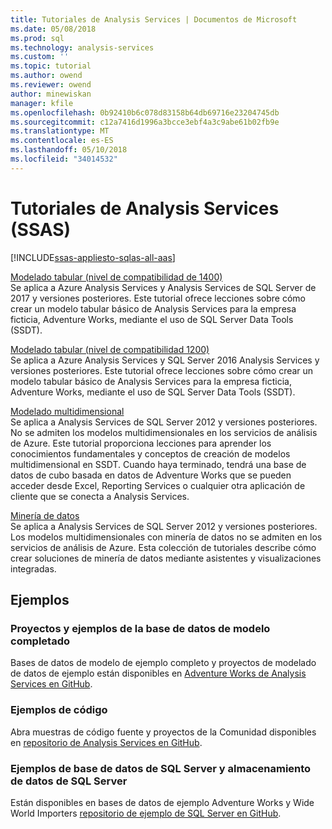 ```yaml
---
title: Tutoriales de Analysis Services | Documentos de Microsoft
ms.date: 05/08/2018
ms.prod: sql
ms.technology: analysis-services
ms.custom: ''
ms.topic: tutorial
ms.author: owend
ms.reviewer: owend
author: minewiskan
manager: kfile
ms.openlocfilehash: 0b92410b6c078d83158b64db69716e23204745db
ms.sourcegitcommit: c12a7416d1996a3bcce3ebf4a3c9abe61b02fb9e
ms.translationtype: MT
ms.contentlocale: es-ES
ms.lasthandoff: 05/10/2018
ms.locfileid: "34014532"
---
```

# <a name="analysis-services-tutorials"></a>Tutoriales de Analysis Services (SSAS)
[!INCLUDE[ssas-appliesto-sqlas-all-aas](../includes/ssas-appliesto-sqlas-all-aas.md)]

[Modelado tabular (nivel de compatibilidad de 1400)](tutorial-tabular-1400/as-adventure-works-tutorial.md)   
Se aplica a Azure Analysis Services y Analysis Services de SQL Server de 2017 y versiones posteriores. Este tutorial ofrece lecciones sobre cómo crear un modelo tabular básico de Analysis Services para la empresa ficticia, Adventure Works, mediante el uso de SQL Server Data Tools (SSDT). 

[Modelado tabular (nivel de compatibilidad 1200)](../analysis-services/tabular-modeling-adventure-works-tutorial.md)  
Se aplica a Azure Analysis Services y SQL Server 2016 Analysis Services y versiones posteriores. Este tutorial ofrece lecciones sobre cómo crear un modelo tabular básico de Analysis Services para la empresa ficticia, Adventure Works, mediante el uso de SQL Server Data Tools (SSDT).  
  
[Modelado multidimensional](../analysis-services/multidimensional-modeling-adventure-works-tutorial.md)  
Se aplica a Analysis Services de SQL Server 2012 y versiones posteriores. No se admiten los modelos multidimensionales en los servicios de análisis de Azure. Este tutorial proporciona lecciones para aprender los conocimientos fundamentales y conceptos de creación de modelos multidimensional en SSDT. Cuando haya terminado, tendrá una base de datos de cubo basada en datos de Adventure Works que se pueden acceder desde Excel, Reporting Services o cualquier otra aplicación de cliente que se conecta a Analysis Services.  
  
[Minería de datos](../analysis-services/data-mining-tutorials-analysis-services.md)  
Se aplica a Analysis Services de SQL Server 2012 y versiones posteriores. Los modelos multidimensionales con minería de datos no se admiten en los servicios de análisis de Azure. Esta colección de tutoriales describe cómo crear soluciones de minería de datos mediante asistentes y visualizaciones integradas.  
  
  
## <a name="samples"></a>Ejemplos 
### <a name="project-and-completed-model-database-samples"></a>Proyectos y ejemplos de la base de datos de modelo completado
Bases de datos de modelo de ejemplo completo y proyectos de modelado de datos de ejemplo están disponibles en [Adventure Works de Analysis Services en GitHub](https://github.com/Microsoft/sql-server-samples/releases/tag/adventureworks-analysis-services).

### <a name="code-samples"></a>Ejemplos de código
Abra muestras de código fuente y proyectos de la Comunidad disponibles en [repositorio de Analysis Services en GitHub](https://github.com/Microsoft/Analysis-Services).

### <a name="sql-server-database-and-sql-server-data-warehouse-samples"></a>Ejemplos de base de datos de SQL Server y almacenamiento de datos de SQL Server  
Están disponibles en bases de datos de ejemplo Adventure Works y Wide World Importers [repositorio de ejemplo de SQL Server en GitHub](https://github.com/Microsoft/sql-server-samples).
  
  
  

